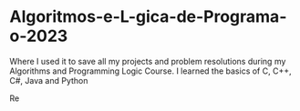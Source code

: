 # Algoritmos-e-L-gica-de-Programa-o-2023
Where I used it to save all my projects and problem resolutions during my Algorithms and Programming Logic Course. I learned the basics of C, C++, C#, Java and Python

Re
